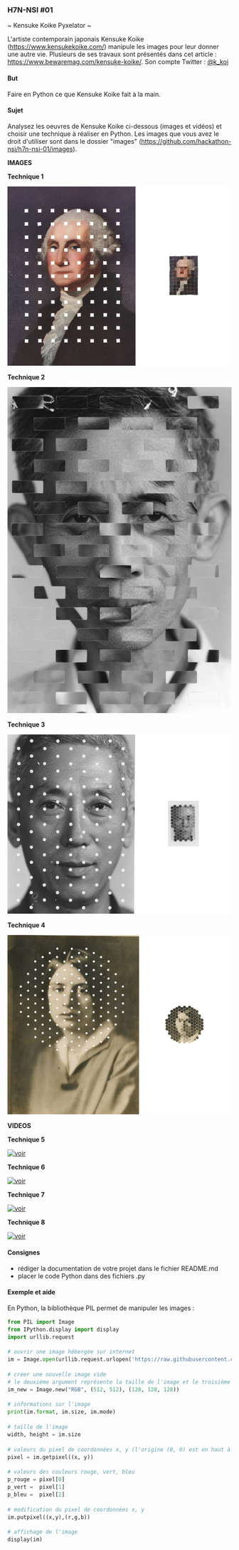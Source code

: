 ### H7N-NSI #01

~ Kensuke Koike Pyxelator ~

L'artiste contemporain japonais Kensuke Koike (https://www.kensukekoike.com/) manipule les images pour leur donner une autre vie. Plusieurs de ses travaux sont présentés dans cet article : https://www.bewaremag.com/kensuke-koike/. Son compte Twitter : [@k_koi](https://twitter.com/k_koi)

#### But
Faire en Python ce que Kensuke Koike fait à la main.

#### Sujet
Analysez les oeuvres de Kensuke Koike ci-dessous (images et vidéos) et choisir une technique à réaliser en Python. Les images que vous avez le droit d'utiliser sont dans le dossier "images" (https://github.com/hackathon-nsi/h7n-nsi-01/images).


**IMAGES**

**Technique 1**

![voir](https://raw.githubusercontent.com/hackathon-nsi/h7n-nsi-01/main/kk-01.png)

**Technique 2**

![voir](https://raw.githubusercontent.com/hackathon-nsi/h7n-nsi-01/main/kk-02.png)

**Technique 3**

![voir](https://raw.githubusercontent.com/hackathon-nsi/h7n-nsi-01/main/kk-03.png)

**Technique 4**

![voir](https://raw.githubusercontent.com/hackathon-nsi/h7n-nsi-01/main/kk-04.png)

**VIDEOS**

**Technique 5**

[![voir](https://img.youtube.com/vi/U1KiC0AXhHg/maxresdefault.jpg)](https://youtu.be/U1KiC0AXhHg)

**Technique 6**

[![voir](https://img.youtube.com/vi/f1fXCRtSUWU/maxresdefault.jpg)](https://youtu.be/f1fXCRtSUWU)

**Technique 7**

[![voir](https://img.youtube.com/vi/As2KMSOad08/maxresdefault.jpg)](https://youtu.be/As2KMSOad08)

**Technique 8**

[![voir](https://img.youtube.com/vi/GhR0J9Yjd8Q/maxresdefault.jpg)](https://youtu.be/GhR0J9Yjd8Q)



#### Consignes
* rédiger la documentation de votre projet dans le fichier README.md
* placer le code Python dans des fichiers .py



#### Exemple et aide
En Python, la bibliothèque PIL permet de manipuler les images :

```python
from PIL import Image
from IPython.display import display
import urllib.request
 
# ouvrir une image hébergée sur internet
im = Image.open(urllib.request.urlopen('https://raw.githubusercontent.com/nsi-lfitokyo/kensuke-koike-pyxelator/master/champ-coquelicots.bmp'))
 
# créer une nouvelle image vide
# le deuxième argument représente la taille de l'image et le troisième argument (optionnel) la couleur de remplissage au format RVB
im_new = Image.new("RGB", (512, 512), (128, 128, 128))
 
# informations sur l'image
print(im.format, im.size, im.mode)
 
# taille de l'image
width, height = im.size 
 
# valeurs du pixel de coordonnées x, y (l'origine (0, 0) est en haut à gauche)
pixel = im.getpixel((x, y))
 
# valeurs des couleurs rouge, vert, bleu
p_rouge = pixel[0]
p_vert =  pixel[1]
p_bleu =  pixel[2]
 
# modification du pixel de coordonnées x, y
im.putpixel((x,y),(r,g,b))
 
# affichage de l'image
display(im)
```
